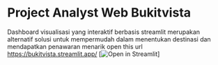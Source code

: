 # Project Analyst Web Bukitvista
Dashboard visualisasi yang interaktif berbasis streamlit merupakan alternatif solusi untuk mempermudah dalam menentukan destinasi dan mendapatkan penawaran menarik
open this url https://bukitvista.streamlit.app/
[![Open in Streamlit](https://bukitvista.streamlit.app/)]
